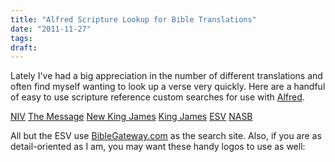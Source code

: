 ```yaml
---
title: "Alfred Scripture Lookup for Bible Translations"
date: "2011-11-27"
tags:
draft:
---
```


Lately I've had a big appreciation in the number of different translations and often find myself wanting to look up a verse very quickly.  Here are a handful of easy to use scripture reference custom searches for use with [Alfred](http://alfredapp.com/).

[NIV](alfredapp://customsearch/NIV%20Scripture%20Reference/niv/ascii/url=http://www.biblegateway.com/quicksearch/?quicksearch={query}&qs_version=NIV)
[The Message](alfredapp://customsearch/The%20Message%20Scripture%20Reference/msg/ascii/url=http://www.biblegateway.com/quicksearch/?quicksearch={query}&qs_version=MSG)
[New King James](alfredapp://customsearch/NKJV%20Scripture%20Reference/nkjv/utf8/url=http://www.biblegateway.com/quicksearch/?quicksearch={query}&qs_version=NKJV)
[King James](alfredapp://customsearch/KJV%20Scripture%20Reference/kjv/ascii/url=http://www.biblegateway.com/quicksearch/?quicksearch={query}&qs_version=KJV)
[ESV](alfredapp://customsearch/ESV%20Bible%20Reference/esv/utf8/url=http://www.esvbible.org/{query})
[NASB](alfredapp://customsearch/NASB%20Scripture%20Reference/nasb/utf8/url=http://www.biblegateway.com/quicksearch/?quicksearch={query}&qs_version=NASB)

All but the ESV use [BibleGateway.com](http://biblegateway.com) as the search site.  Also, if you are as detail-oriented as I am, you may want these handy logos to use as well:
